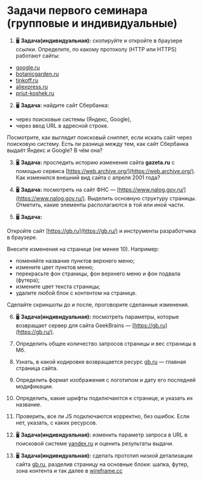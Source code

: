# Задачи первого семинара (групповые и индивидуальные)
1. 🖥️ **Задача(индивидуальная):** скопируйте и откройте в браузере ссылки. Определите, по какому протоколу (HTTP или HTTPS) работают сайты:

- [google.ru](https://www.google.ru/)
- [botanicgarden.ru](http://botanicgarden.ru)
- [tinkoff.ru](http://tinkoff.ru)
- [aliexpress.ru](http://aliexpress.ru)
- [priut-koshek.ru](http://priut-koshek.ru/)

2. 🖥️ **Задача:** найдите сайт Сбербанка:

- через поисковые системы (Яндекс, Google),
- через ввод URL в адресной строке.

Посмотрите, как выглядит поисковый сниппет, если искать сайт через поисковую систему. Есть ли разница между тем, как сайт Сбербанка выдаёт Яндекс и Google? В чём она?

3. 🖥️ **Задача:** проследить историю изменения сайта **gazeta.ru** с помощью сервиса [https://web.archive.org/](https://web.archive.org/). Как изменился внешний вид сайта с апреля 2001 года?

4. 🖥️ **Задача:** посмотреть на сайт ФНС — [https://www.nalog.gov.ru/](https://www.nalog.gov.ru/). Выделить основную структуру страницы.  Отметить, какие элементы располагаются в той или иной части.

5. 🖥️ **Задача:**

Откройте сайт [https://gb.ru](https://gb.ru/) и инструменты разработчика в браузере.

Внесите изменения на странице (не менее 10). Например:

- поменяйте название пунктов верхнего меню;
- измените цвет пунктов меню;
- перекрасьте фон страницы, фон верхнего меню и фон подвала (футера);
- измените цвет текста страницы;
- удалите любой блок с контентом на странице.

Сделайте скриншоты до и после, проговорите сделанные изменения.

6. 🖥️ **Задача(индивидуальная):** посмотреть параметры, которые возвращает сервер для сайта GeekBrains — [https://gb.ru](https://gb.ru/).

1. Определить общее количество запросов страницы и вес страницы в Мб.
2. Узнать, в какой кодировке возвращается ресурс [gb.ru](http://gb.ru) — главная страница сайта.
3. Определить формат изображения с логотипом и дату его последней модификации.
4. Определить, какие шрифты подключаются к странице, и указать их название.
5. Проверить, все ли JS подключаются корректно, без ошибок. 
Если нет, указать, с каких ресурсов.

7. 🖥️ **Задача(индивидуальная):** изменить параметр запроса в URL в поисковой системе [yandex.ru](https://yandex.ru/) и оценить результаты выдачи.

8. 🖥️ **Задача(индивидуальная):** сделать прототип низкой детализации сайта [gb.ru](https://gb.ru/), разделив страницу на основные блоки: шапка, футер, зона контента и так далее в [wireframe.cc](https://wireframe.cc/)


